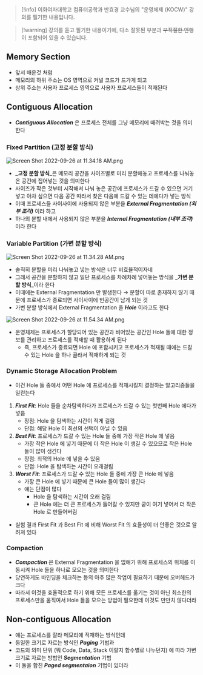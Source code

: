 > [!info] 이화여자대학교 컴퓨터공학과 반효경 교수님의 "운영체제 (KOCW)" 강의를 필기한 내용입니다.

> [!warning] 강의를 듣고 필기한 내용이기에, 다소 잘못된 부분과 ~~부적절한 언행~~ 이 포함되어 있을 수 있습니다.

## Memory Section

- 앞서 배운것 처럼
- 메모리의 하위 주소는 OS 영역으로 커널 코드가 드가게 되고
- 상위 주소는 사용자 프로세스 영역으로 사용자 프로세스들이 적재된다

## Contiguous Allocation

- _**Contiguous Allocation**_ 은 프로세스 전체를 그냥 메모리에 때려박는 것을 의미한다

### Fixed Partition (고정 분할 방식)

![Screen Shot 2022-09-26 at 11.34.18 AM.png](Screen_Shot_2022-09-26_at_11.34.18_AM.png)

- _**고정 분할 방식**_은 메모리 공간을 사이즈별로 미리 분할해놓고 프로세스를 나눠놓은 공간에 집어넣는 것을 의미한다
- 사이즈가 작은 것부터 시작해서 나눠 놓은 공간에 프로세스가 드갈 수 있으면 거기 넣고 아차 싶으면 다음 공간 따라서 찾은 다음에 드갈 수 있는 데에다가 넣는 방식
- 이때 프로세스들 사이사이에 사용되지 않은 부분을 _**External Fragmentation (외부 조각)**_ 이라 하고
- 하나의 분할 내에서 사용되지 않은 부분을 _**Internal Fragmentation (내부 조각)**_ 이라 한다

### Variable Partition (가변 분할 방식)

![Screen Shot 2022-09-26 at 11.34.28 AM.png](Screen_Shot_2022-09-26_at_11.34.28_AM.png)

- 솔직히 분할을 미리 나눠놓고 넣는 방식은 너무 비효율적이자네
- 그래서 공간을 분할하지 않고 일단 프로세스를 차례차례 넣어놓는 방식을 _**가변 분할 방식**_이라 한다
- 이때에는 External Fragmentation 만 발생한다 → 분할이 따로 존재하지 않기 때문에 프로세스가 종료되면 사이사이에 빈공간이 남게 되는 것
- 가변 분할 방식에서 External Fragmentation 을 _**Hole**_ 이라고도 한다

![Screen Shot 2022-09-26 at 11.54.34 AM.png](Screen_Shot_2022-09-26_at_11.54.34_AM.png)

- 운영체제는 프로세스가 할당되어 있는 공간과 비어있는 공간인 Hole 들에 대한 정보를 관리하고 프로세스를 적재할 때 활용하게 된다
	- 즉, 프로세스가 종료되면 Hole 에 포함시키고 프로세스가 적재될 때에는 드갈 수 있는 Hole 을 하나 골라서 적재하게 되는 것

### Dynamic Storage Allocation Problem

- 이건 Hole 들 중에서 어떤 Hole 에 프로세스를 적재시킬지 결정하는 알고리즘들을 일컫는다
1. _**First Fit**_: Hole 들을 순차탐색하다가 프로세스가 드갈 수 있는 첫번째 Hole 에다가 넣음
	- 장점: Hole 을 탐색하는 시간이 적게 걸림
	- 단점: 해당 Hole 이 최선의 선택이 아닐 수 있음
2. _**Best Fit**_: 프로세스가 드갈 수 있는 Hole 들 중에 가장 작은 Hole 에 넣음
	- 가장 작은 Hole 에 넣기 때문에 더 작은 Hole 이 생길 수 있으므로 작은 Hole 들이 많이 생긴다
	- 장점: 최적의 Hole 에 넣을 수 있음
	- 단점: Hole 을 탐색하는 시간이 오래걸림
3. _**Worst Fit**_: 프로세스가 드갈 수 있는 Hole 들 중에 가장 큰 Hole 에 넣음
	- 가장 큰 Hole 에 넣기 때문에 큰 Hole 들이 많이 생긴다
	- 얘는 단점이 많다
		- Hole 을 탐색하는 시간이 오래 걸림
		- 큰 Hole 에는 더 큰 프로세스가 들어갈 수 있지만 굳이 여기 넣어서 더 작은 Hole 로 만들어버림
- 실험 결과 First Fit 과 Best Fit 에 비해 Worst Fit 의 효율성이 더 안좋은 것으로 알려져 있다

### Compaction

- _**Compaction**_ 은 External Fragmentation 을 없애기 위해 프로세스의 위치를 이동시켜 Hole 들을 하나로 모으는 것을 의미한다
- 당연하게도 바인딩을 체크하는 등의 아주 많은 작업이 필요하기 때문에 오버헤드가 크다
- 따라서 이것을 효율적으로 하기 위해 모든 프로세스를 옮기는 것이 아닌 최소한의 프로세스만을 움직여서 Hole 들을 모으는 방법이 필요한데 이것도 만만치 않다더라

## Non-contiguous Allocation

- 얘는 프로세스를 잘라 메모리에 적재하는 방식인데
- 동일한 크기로 자르는 방식인 _**Paging**_ 기법과
- 코드의 의미 단위 (뭐 Code, Data, Stack 이랄지 함수별로 나누던지) 에 따라 가변크기로 자르는 방법인 _**Segmentation**_ 기법
- 이 둘을 합친 _**Paged segmentaion**_ 기법이 있더라